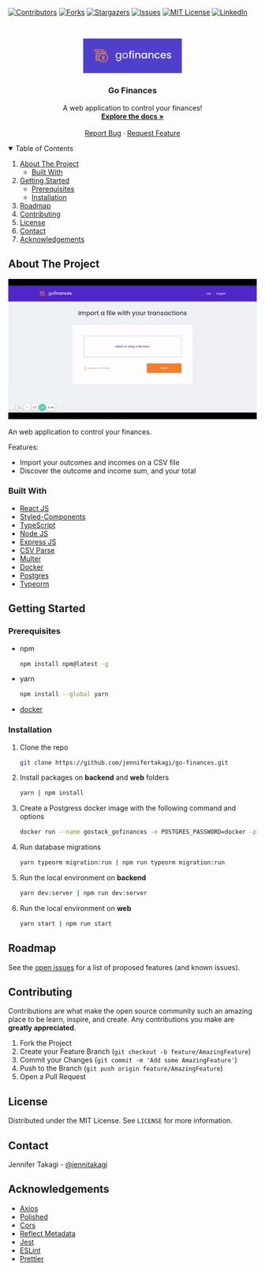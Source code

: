 <!-- Inspired by https://github.com/jennifertakagi/go-finances -->

<!-- PROJECT SHIELDS -->
[![Contributors][contributors-shield]][contributors-url]
[![Forks][forks-shield]][forks-url]
[![Stargazers][stars-shield]][stars-url]
[![Issues][issues-shield]][issues-url]
[![MIT License][license-shield]][license-url]
[![LinkedIn][linkedin-shield]][linkedin-url]



<!-- PROJECT LOGO -->
<br />
<p align="center">
  <a href="https://github.com/jennifertakagi/go-finances">
    <img src="docs/logo.png" alt="Logo" width="200">
  </a>

  <h3 align="center">Go Finances</h3>

  <p align="center">
      A web application to control your finances!
    <br />
    <a href="https://github.com/jennifertakagi/go-finances"><strong>Explore the docs »</strong></a>
    <br />
    <br />
    <a href="https://github.com/jennifertakagi/go-finances/issues">Report Bug</a>
    ·
    <a href="https://github.com/jennifertakagi/go-finances/issues">Request Feature</a>
  </p>
</p>



<!-- TABLE OF CONTENTS -->
<details open="open">
  <summary>Table of Contents</summary>
  <ol>
    <li>
      <a href="#about-the-project">About The Project</a>
      <ul>
        <li><a href="#built-with">Built With</a></li>
      </ul>
    </li>
    <li>
      <a href="#getting-started">Getting Started</a>
      <ul>
        <li><a href="#prerequisites">Prerequisites</a></li>
        <li><a href="#installation">Installation</a></li>
      </ul>
    </li>
    <li><a href="#roadmap">Roadmap</a></li>
    <li><a href="#contributing">Contributing</a></li>
    <li><a href="#license">License</a></li>
    <li><a href="#contact">Contact</a></li>
    <li><a href="#acknowledgements">Acknowledgements</a></li>
  </ol>
</details>



<!-- ABOUT THE PROJECT -->
## About The Project

[![Product Name Screen Shot][product-screenshot]](#)

An web application to control your finances.

Features:
* Import your outcomes and incomes on a CSV file
* Discover the outcome and income sum, and your total



### Built With

* [React JS](https://pt-br.reactjs.org/)
* [Styled-Components](https://styled-components.com/)
* [TypeScript](https://www.typescriptlang.org/)
* [Node JS](https://nodejs.org/en/)
* [Express JS](https://expressjs.com/)
* [CSV Parse](https://csv.js.org/parse/)
* [Multer](https://www.npmjs.com/package/multer)
* [Docker](https://www.docker.com/)
* [Postgres](https://node-postgres.com/)
* [Typeorm](https://typeorm.io/#/)



<!-- GETTING STARTED -->
## Getting Started

### Prerequisites

* npm
  ```sh
  npm install npm@latest -g
  ```

* yarn
  ```sh
  npm install --global yarn
  ```

* [docker](https://docs.docker.com/get-docker/) 


### Installation

1. Clone the repo
   ```sh
   git clone https://github.com/jennifertakagi/go-finances.git
   ```
2. Install packages on **backend** and **web** folders
   ```sh
   yarn | npm install
   ```
3. Create a Postgress docker image with the following command and options
   ```sh
   docker run --name gostack_gofinances -e POSTGRES_PASSWORD=docker -p 5432:5432 -d postgres
   ```
4. Run database migrations
   ```sh
   yarn typeorm migration:run | npm run typeorm migration:run
   ```
5. Run the local environment on **backend**
   ```sh
   yarn dev:server | npm run dev:server
   ```
6. Run the local environment on **web**
   ```sh
   yarn start | npm run start
   ```



<!-- ROADMAP -->
## Roadmap

See the [open issues](https://github.com/jennifertakagi/go-finances/issues) for a list of proposed features (and known issues).



<!-- CONTRIBUTING -->
## Contributing

Contributions are what make the open source community such an amazing place to be learn, inspire, and create. Any contributions you make are **greatly appreciated**.

1. Fork the Project
2. Create your Feature Branch (`git checkout -b feature/AmazingFeature`)
3. Commit your Changes (`git commit -m 'Add some AmazingFeature'`)
4. Push to the Branch (`git push origin feature/AmazingFeature`)
5. Open a Pull Request



<!-- LICENSE -->
## License

Distributed under the MIT License. See `LICENSE` for more information.



<!-- CONTACT -->
## Contact

Jennifer Takagi - [@jennitakagi](https://twitter.com/jennitakagi)



<!-- ACKNOWLEDGEMENTS -->
## Acknowledgements
* [Axios](https://github.com/axios/axios)
* [Polished](https://polished.js.org/)
* [Cors](https://www.npmjs.com/package/cors)
* [Reflect Metadata](https://www.npmjs.com/package/reflect-metadata)
* [Jest](https://jestjs.io/)
* [ESLint](https://eslint.org/)
* [Prettier](https://prettier.io/)



<!-- MARKDOWN LINKS & IMAGES -->
<!-- https://www.markdownguide.org/basic-syntax/#reference-style-links -->
[contributors-shield]: https://img.shields.io/github/contributors/jennifertakagi/go-finances.svg?style=for-the-badge
[contributors-url]: https://github.com/jennifertakagi/go-finances/graphs/contributors
[forks-shield]: https://img.shields.io/github/forks/jennifertakagi/go-finances.svg?style=for-the-badge
[forks-url]: https://github.com/jennifertakagi/go-finances/network/members
[stars-shield]: https://img.shields.io/github/stars/jennifertakagi/go-finances.svg?style=for-the-badge
[stars-url]: https://github.com/jennifertakagi/go-finances/stargazers
[issues-shield]: https://img.shields.io/github/issues/jennifertakagi/go-finances.svg?style=for-the-badge
[issues-url]: https://github.com/jennifertakagi/go-finances/issues
[license-shield]: https://img.shields.io/github/license/jennifertakagi/go-finances.svg?style=for-the-badge
[license-url]: https://github.com/jennifertakagi/go-finances/blob/master/LICENSE.txt
[linkedin-shield]: https://img.shields.io/badge/-LinkedIn-black.svg?style=for-the-badge&logo=linkedin&colorB=555
[linkedin-url]: https://linkedin.com/in/jennifertakagi
[product-screenshot]: docs/go-finances.gif
